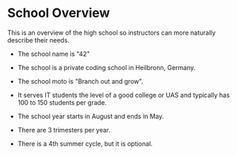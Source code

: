 # School Overview

This is an overview of the high school so instructors can more naturally describe their needs.

- The school name is "42"
- The school is a private coding school in Heilbronn, Germany.
- The school moto is "Branch out and grow".
- It serves IT students the level of a good college or UAS and typically has 100 to 150 students per grade.

- The school year starts in August and ends in May.
- There are 3 trimesters per year.
- There is a 4th summer cycle, but it is optional.
